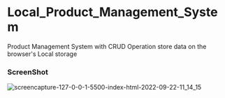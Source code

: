 # Local_Product_Management_System
Product Management System with CRUD Operation store data on the browser's Local storage 

### ScreenShot
![screencapture-127-0-0-1-5500-index-html-2022-09-22-11_14_15](https://user-images.githubusercontent.com/61433385/191708148-2f9ca66f-9233-4606-9976-58dea5549a2d.png)
